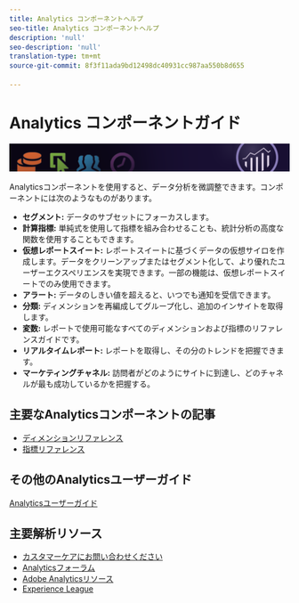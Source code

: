 ```yaml
---
title: Analytics コンポーネントヘルプ
seo-title: Analytics コンポーネントヘルプ
description: 'null'
seo-description: 'null'
translation-type: tm+mt
source-git-commit: 8f3f11ada9bd12498dc40931cc987aa550b8d655

---
```



# Analytics コンポーネントガイド

![バナー](../../assets/doc_banner_components.png)

Analyticsコンポーネントを使用すると、データ分析を微調整できます。コンポーネントには次のようなものがあります。

* **セグメント:** データのサブセットにフォーカスします。
* **計算指標:** 単純式を使用して指標を組み合わせることも、統計分析の高度な関数を使用することもできます。
* **仮想レポートスイート:** レポートスイートに基づくデータの仮想サイロを作成します。データをクリーンアップまたはセグメント化して、より優れたユーザーエクスペリエンスを実現できます。一部の機能は、仮想レポートスイートでのみ使用できます。
* **アラート:** データのしきい値を超えると、いつでも通知を受信できます。
* **分類:** ディメンションを再編成してグループ化し、追加のインサイトを取得します。
* **変数:** レポートで使用可能なすべてのディメンションおよび指標のリファレンスガイドです。
* **リアルタイムレポート:** レポートを取得し、その分のトレンドを把握できます。
* **マーケティングチャネル:** 訪問者がどのようにサイトに到達し、どのチャネルが最も成功しているかを把握する。

## 主要なAnalyticsコンポーネントの記事

* [ディメンションリファレンス](c-variables/dimensionslist/reports-descriptions.md)
* [指標リファレンス](c-variables/c-metrics/metricslist.md)

## その他のAnalyticsユーザーガイド

[Analyticsユーザーガイド](/help/landing/home.md)

## 主要解析リソース

* [カスタマーケアにお問い合わせください](https://helpx.adobe.com/contact/enterprise-support.ec.html)
* [Analyticsフォーラム](https://forums.adobe.com/community/experience-cloud/analytics-cloud/analytics)
* [Adobe Analyticsリソース](https://forums.adobe.com/message/10660755)
* [Experience League](https://landing.adobe.com/experience-league/)
